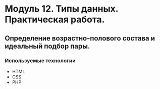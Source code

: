 # Модуль 12. Типы данных. Практическая работа.

## Определение возрастно-полового состава и идеальный подбор пары.

### Используемые технологии
* HTML
* CSS
* PHP